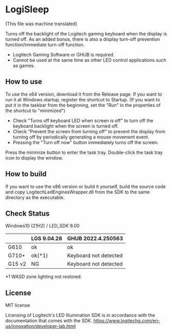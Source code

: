 # LogiSleep

(This file was machine translated)

Turns off the backlight of the Logitech gaming keyboard when the display is turned off.
As an added bonus, there is also a display turn-off prevention function/immediate turn-off function.

- Logitech Gaming Software or GHUB is required.
- Cannot be used at the same time as other LED control applications such as games.


## How to use

To use the x64 version, download it from the Release page.
If you want to run it at Windows startup, register the shortcut to Startup. (If you want to put it in the taskbar from the beginning, set the "Run" in the properties of the shortcut to "minimized")

- Check "Turns off keyboard LED when screen is off" to turn off the keyboard backlight when the screen is turned off.
- Check "Prevent the screen from turning off" to prevent the display from turning off by periodically generating a mouse movement event.
- Pressing the "Turn off now" button immediately turns off the screen.

Press the minimize button to enter the task tray.
Double-click the task tray icon to display the window.


## How to build

If you want to use the x86 version or build it yourself, build the source code and copy LogitechLedEnginesWrapper.dll from the SDK to the same directory as the executable.


## Check Status

Windows10 (21H2) / LED_SDK 9.00

|        | LGS 9.04.28 | GHUB 2022.4.250563    |
|--------|-------------|-----------------------|
| G610   | ok          | ok                    |
| G710+  | ok(*1)      | Keyboard not detected |
| G15 v2 | NG          | Keyboard not detected |

*1 WASD zone lighting not restored.

## License

MIT license

Licensing of Logitech's LED Illumination SDK is in accordance with the documentation that comes with the SDK.
https://www.logitechg.com/en-us/innovation/developer-lab.html
